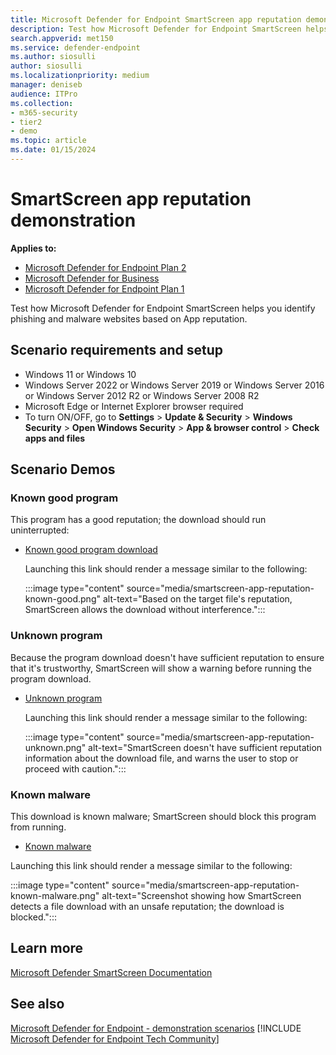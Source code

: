 ```yaml
---
title: Microsoft Defender for Endpoint SmartScreen app reputation demonstration
description: Test how Microsoft Defender for Endpoint SmartScreen helps you identify phishing and malware websites
search.appverid: met150
ms.service: defender-endpoint
ms.author: siosulli 
author: siosulli 
ms.localizationpriority: medium
manager: deniseb
audience: ITPro
ms.collection: 
- m365-security
- tier2
- demo
ms.topic: article
ms.date: 01/15/2024
---
```


# SmartScreen app reputation demonstration

**Applies to:**

- [Microsoft Defender for Endpoint Plan 2](https://go.microsoft.com/fwlink/p/?linkid=2154037)
- [Microsoft Defender for Business](https://www.microsoft.com/security/business/endpoint-security/microsoft-defender-business)
- [Microsoft Defender for Endpoint Plan 1](https://go.microsoft.com/fwlink/p/?linkid=2154037)

Test how Microsoft Defender for Endpoint SmartScreen helps you identify phishing and malware websites based on App reputation.

## Scenario requirements and setup

- Windows 11 or Windows 10
- Windows Server 2022 or Windows Server 2019 or Windows Server 2016 or Windows Server 2012 R2 or Windows Server 2008 R2 
- Microsoft Edge or Internet Explorer browser required
- To turn ON/OFF, go to **Settings** > **Update & Security** > **Windows Security** > **Open Windows Security** > **App & browser control** > **Check apps and files**

## Scenario Demos

### Known good program

This program has a good reputation; the download should run uninterrupted:

- [Known good program download](https://demo.smartscreen.msft.net/download/known/freevideo.exe)

  Launching this link should render a message similar to the following:

  :::image type="content" source="media/smartscreen-app-reputation-known-good.png" alt-text="Based on the target file's reputation, SmartScreen allows the download without interference.":::

### Unknown program

Because the program download doesn't have sufficient reputation to ensure that it's trustworthy, SmartScreen will show a warning before running the program download.

- [Unknown program](https://demo.smartscreen.msft.net/download/unknown/freevideo.exe)
  
  Launching this link should render a message similar to the following:

  :::image type="content" source="media/smartscreen-app-reputation-unknown.png" alt-text="SmartScreen doesn't have sufficient reputation information about the download file, and warns the user to stop or proceed with caution.":::

### Known malware

This download is known malware; SmartScreen should block this program from running.

- [Known malware](https://demo.smartscreen.msft.net/download/known/knownmalicious.exe)

Launching this link should render a message similar to the following:

  :::image type="content" source="media/smartscreen-app-reputation-known-malware.png" alt-text="Screenshot showing how SmartScreen detects a file download with an unsafe reputation; the download is blocked.":::

## Learn more

[Microsoft Defender SmartScreen Documentation](/windows/security/threat-protection/windows-defender-smartscreen/windows-defender-smartscreen-overview)

## See also

[Microsoft Defender for Endpoint - demonstration scenarios](defender-endpoint-demonstrations.md)
[!INCLUDE [Microsoft Defender for Endpoint Tech Community](../../includes/defender-mde-techcommunity.md)]
